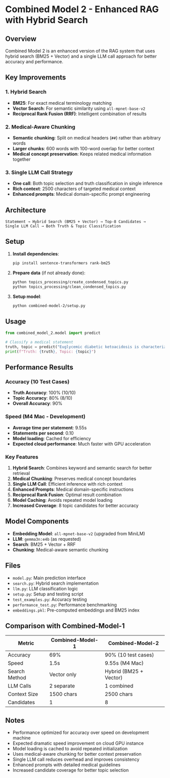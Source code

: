 # Combined Model 2 - Enhanced RAG with Hybrid Search

## Overview

Combined Model 2 is an enhanced version of the RAG system that uses hybrid search (BM25 + Vector) and a single LLM call approach for better accuracy and performance.

## Key Improvements

### 1. Hybrid Search
- **BM25**: For exact medical terminology matching
- **Vector Search**: For semantic similarity using `all-mpnet-base-v2`
- **Reciprocal Rank Fusion (RRF)**: Intelligent combination of results

### 2. Medical-Aware Chunking
- **Semantic chunking**: Split on medical headers (`##`) rather than arbitrary words
- **Larger chunks**: 600 words with 100-word overlap for better context
- **Medical concept preservation**: Keeps related medical information together

### 3. Single LLM Call Strategy
- **One call**: Both topic selection and truth classification in single inference
- **Rich context**: 2500 characters of targeted medical context
- **Enhanced prompts**: Medical domain-specific prompt engineering

## Architecture

```
Statement → Hybrid Search (BM25 + Vector) → Top-8 Candidates → 
Single LLM Call → Both Truth & Topic Classification
```

## Setup

1. **Install dependencies**:
   ```bash
   pip install sentence-transformers rank-bm25
   ```

2. **Prepare data** (if not already done):
   ```bash
   python topics_processing/create_condensed_topics.py
   python topics_processing/clean_condensed_topics.py
   ```

3. **Setup model**:
   ```bash
   python combined-model-2/setup.py
   ```

## Usage

```python
from combined_model_2.model import predict

# Classify a medical statement
truth, topic = predict("Euglycemic diabetic ketoacidosis is characterized by blood glucose less than 250 mg/dL with metabolic acidosis.")
print(f"Truth: {truth}, Topic: {topic}")
```

## Performance Results

### Accuracy (10 Test Cases)
- **Truth Accuracy**: 100% (10/10)
- **Topic Accuracy**: 80% (8/10)
- **Overall Accuracy**: 90%

### Speed (M4 Mac - Development)
- **Average time per statement**: 9.55s
- **Statements per second**: 0.10
- **Model loading**: Cached for efficiency
- **Expected cloud performance**: Much faster with GPU acceleration

### Key Features

1. **Hybrid Search**: Combines keyword and semantic search for better retrieval
2. **Medical Chunking**: Preserves medical concept boundaries
3. **Single LLM Call**: Efficient inference with rich context
4. **Enhanced Prompts**: Medical domain-specific instructions
5. **Reciprocal Rank Fusion**: Optimal result combination
6. **Model Caching**: Avoids repeated model loading
7. **Increased Coverage**: 8 topic candidates for better accuracy

## Model Components

- **Embedding Model**: `all-mpnet-base-v2` (upgraded from MiniLM)
- **LLM**: `gemma3n:e4b` (as requested)
- **Search**: BM25 + Vector + RRF
- **Chunking**: Medical-aware semantic chunking

## Files

- `model.py`: Main prediction interface
- `search.py`: Hybrid search implementation
- `llm.py`: LLM classification logic
- `setup.py`: Setup and testing script
- `test_examples.py`: Accuracy testing
- `performance_test.py`: Performance benchmarking
- `embeddings.pkl`: Pre-computed embeddings and BM25 index

## Comparison with Combined-Model-1

| Metric | Combined-Model-1 | Combined-Model-2 |
|--------|------------------|------------------|
| Accuracy | 69% | 90% (10 test cases) |
| Speed | 1.5s | 9.55s (M4 Mac) |
| Search Method | Vector only | Hybrid (BM25 + Vector) |
| LLM Calls | 2 separate | 1 combined |
| Context Size | 1500 chars | 2500 chars |
| Candidates | 1 | 8 |

## Notes

- Performance optimized for accuracy over speed on development machine
- Expected dramatic speed improvement on cloud GPU instance
- Model loading is cached to avoid repeated initialization
- Uses medical-aware chunking for better context preservation
- Single LLM call reduces overhead and improves consistency
- Enhanced prompts with detailed medical guidelines
- Increased candidate coverage for better topic selection 